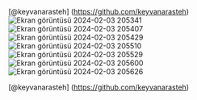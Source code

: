 [@keyvanarasteh] (https://github.com/keyvanarasteh)
![Ekran görüntüsü 2024-02-03 205341](https://github.com/ceydacendik/e-messenger/assets/115390650/f0bb33e7-fe5e-4802-b198-8640db7fcb17)
![Ekran görüntüsü 2024-02-03 205407](https://github.com/ceydacendik/e-messenger/assets/115390650/917c6a5b-a359-4a5f-90ae-0ede7e09fcb3)
![Ekran görüntüsü 2024-02-03 205429](https://github.com/ceydacendik/e-messenger/assets/115390650/f8801cb9-9bad-41c0-8027-50edccfc93a8)
![Ekran görüntüsü 2024-02-03 205510](https://github.com/ceydacendik/e-messenger/assets/115390650/8fc5906b-0090-4313-9ff9-717a875dd4fe)
![Ekran görüntüsü 2024-02-03 205529](https://github.com/ceydacendik/e-messenger/assets/115390650/f6ee02f6-4412-423a-82d8-7b0eb9351c99)
![Ekran görüntüsü 2024-02-03 205600](https://github.com/ceydacendik/e-messenger/assets/115390650/3a833817-fb0d-4313-af5e-19194c945c40)
![Ekran görüntüsü 2024-02-03 205626](https://github.com/ceydacendik/e-messenger/assets/115390650/eb8955b2-a600-4277-a94c-4efa12b71e7e)

[@keyvanarasteh] (https://github.com/keyvanarasteh)
